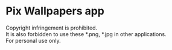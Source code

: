 # Pix Wallpapers app

Copyright infringement is prohibited.  
It is also forbidden to use these *.png, *.jpg in other applications.  
For personal use only.
